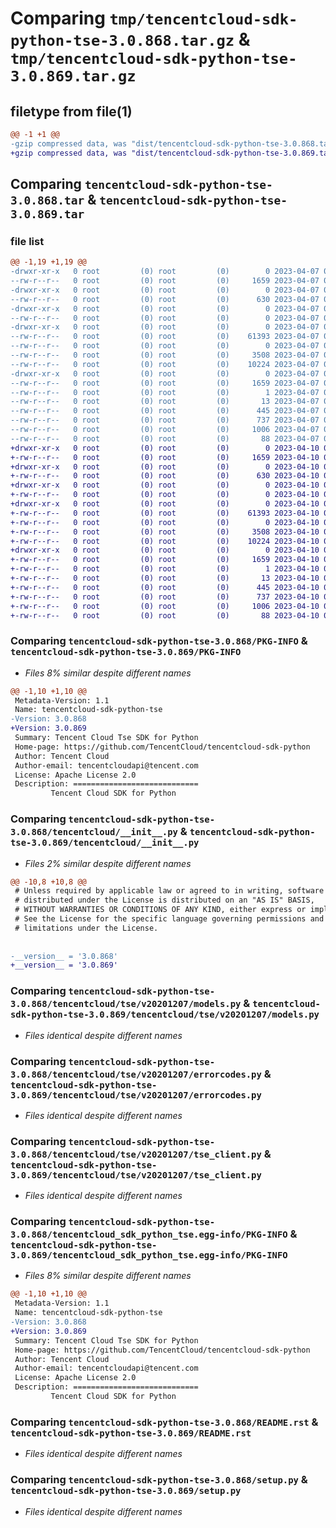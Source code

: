 # Comparing `tmp/tencentcloud-sdk-python-tse-3.0.868.tar.gz` & `tmp/tencentcloud-sdk-python-tse-3.0.869.tar.gz`

## filetype from file(1)

```diff
@@ -1 +1 @@
-gzip compressed data, was "dist/tencentcloud-sdk-python-tse-3.0.868.tar", last modified: Fri Apr  7 01:04:10 2023, max compression
+gzip compressed data, was "dist/tencentcloud-sdk-python-tse-3.0.869.tar", last modified: Mon Apr 10 03:17:34 2023, max compression
```

## Comparing `tencentcloud-sdk-python-tse-3.0.868.tar` & `tencentcloud-sdk-python-tse-3.0.869.tar`

### file list

```diff
@@ -1,19 +1,19 @@
-drwxr-xr-x   0 root         (0) root         (0)        0 2023-04-07 01:04:10.000000 tencentcloud-sdk-python-tse-3.0.868/
--rw-r--r--   0 root         (0) root         (0)     1659 2023-04-07 01:04:10.000000 tencentcloud-sdk-python-tse-3.0.868/PKG-INFO
-drwxr-xr-x   0 root         (0) root         (0)        0 2023-04-07 01:04:10.000000 tencentcloud-sdk-python-tse-3.0.868/tencentcloud/
--rw-r--r--   0 root         (0) root         (0)      630 2023-04-07 01:04:10.000000 tencentcloud-sdk-python-tse-3.0.868/tencentcloud/__init__.py
-drwxr-xr-x   0 root         (0) root         (0)        0 2023-04-07 01:04:10.000000 tencentcloud-sdk-python-tse-3.0.868/tencentcloud/tse/
--rw-r--r--   0 root         (0) root         (0)        0 2023-04-07 01:04:10.000000 tencentcloud-sdk-python-tse-3.0.868/tencentcloud/tse/__init__.py
-drwxr-xr-x   0 root         (0) root         (0)        0 2023-04-07 01:04:10.000000 tencentcloud-sdk-python-tse-3.0.868/tencentcloud/tse/v20201207/
--rw-r--r--   0 root         (0) root         (0)    61393 2023-04-07 01:04:10.000000 tencentcloud-sdk-python-tse-3.0.868/tencentcloud/tse/v20201207/models.py
--rw-r--r--   0 root         (0) root         (0)        0 2023-04-07 01:04:10.000000 tencentcloud-sdk-python-tse-3.0.868/tencentcloud/tse/v20201207/__init__.py
--rw-r--r--   0 root         (0) root         (0)     3508 2023-04-07 01:04:10.000000 tencentcloud-sdk-python-tse-3.0.868/tencentcloud/tse/v20201207/errorcodes.py
--rw-r--r--   0 root         (0) root         (0)    10224 2023-04-07 01:04:10.000000 tencentcloud-sdk-python-tse-3.0.868/tencentcloud/tse/v20201207/tse_client.py
-drwxr-xr-x   0 root         (0) root         (0)        0 2023-04-07 01:04:10.000000 tencentcloud-sdk-python-tse-3.0.868/tencentcloud_sdk_python_tse.egg-info/
--rw-r--r--   0 root         (0) root         (0)     1659 2023-04-07 01:04:10.000000 tencentcloud-sdk-python-tse-3.0.868/tencentcloud_sdk_python_tse.egg-info/PKG-INFO
--rw-r--r--   0 root         (0) root         (0)        1 2023-04-07 01:04:10.000000 tencentcloud-sdk-python-tse-3.0.868/tencentcloud_sdk_python_tse.egg-info/dependency_links.txt
--rw-r--r--   0 root         (0) root         (0)       13 2023-04-07 01:04:10.000000 tencentcloud-sdk-python-tse-3.0.868/tencentcloud_sdk_python_tse.egg-info/top_level.txt
--rw-r--r--   0 root         (0) root         (0)      445 2023-04-07 01:04:10.000000 tencentcloud-sdk-python-tse-3.0.868/tencentcloud_sdk_python_tse.egg-info/SOURCES.txt
--rw-r--r--   0 root         (0) root         (0)      737 2023-04-07 01:04:10.000000 tencentcloud-sdk-python-tse-3.0.868/README.rst
--rw-r--r--   0 root         (0) root         (0)     1006 2023-04-07 01:04:10.000000 tencentcloud-sdk-python-tse-3.0.868/setup.py
--rw-r--r--   0 root         (0) root         (0)       88 2023-04-07 01:04:10.000000 tencentcloud-sdk-python-tse-3.0.868/setup.cfg
+drwxr-xr-x   0 root         (0) root         (0)        0 2023-04-10 03:17:34.000000 tencentcloud-sdk-python-tse-3.0.869/
+-rw-r--r--   0 root         (0) root         (0)     1659 2023-04-10 03:17:34.000000 tencentcloud-sdk-python-tse-3.0.869/PKG-INFO
+drwxr-xr-x   0 root         (0) root         (0)        0 2023-04-10 03:17:34.000000 tencentcloud-sdk-python-tse-3.0.869/tencentcloud/
+-rw-r--r--   0 root         (0) root         (0)      630 2023-04-10 03:17:34.000000 tencentcloud-sdk-python-tse-3.0.869/tencentcloud/__init__.py
+drwxr-xr-x   0 root         (0) root         (0)        0 2023-04-10 03:17:34.000000 tencentcloud-sdk-python-tse-3.0.869/tencentcloud/tse/
+-rw-r--r--   0 root         (0) root         (0)        0 2023-04-10 03:17:34.000000 tencentcloud-sdk-python-tse-3.0.869/tencentcloud/tse/__init__.py
+drwxr-xr-x   0 root         (0) root         (0)        0 2023-04-10 03:17:34.000000 tencentcloud-sdk-python-tse-3.0.869/tencentcloud/tse/v20201207/
+-rw-r--r--   0 root         (0) root         (0)    61393 2023-04-10 03:17:34.000000 tencentcloud-sdk-python-tse-3.0.869/tencentcloud/tse/v20201207/models.py
+-rw-r--r--   0 root         (0) root         (0)        0 2023-04-10 03:17:34.000000 tencentcloud-sdk-python-tse-3.0.869/tencentcloud/tse/v20201207/__init__.py
+-rw-r--r--   0 root         (0) root         (0)     3508 2023-04-10 03:17:34.000000 tencentcloud-sdk-python-tse-3.0.869/tencentcloud/tse/v20201207/errorcodes.py
+-rw-r--r--   0 root         (0) root         (0)    10224 2023-04-10 03:17:34.000000 tencentcloud-sdk-python-tse-3.0.869/tencentcloud/tse/v20201207/tse_client.py
+drwxr-xr-x   0 root         (0) root         (0)        0 2023-04-10 03:17:34.000000 tencentcloud-sdk-python-tse-3.0.869/tencentcloud_sdk_python_tse.egg-info/
+-rw-r--r--   0 root         (0) root         (0)     1659 2023-04-10 03:17:34.000000 tencentcloud-sdk-python-tse-3.0.869/tencentcloud_sdk_python_tse.egg-info/PKG-INFO
+-rw-r--r--   0 root         (0) root         (0)        1 2023-04-10 03:17:34.000000 tencentcloud-sdk-python-tse-3.0.869/tencentcloud_sdk_python_tse.egg-info/dependency_links.txt
+-rw-r--r--   0 root         (0) root         (0)       13 2023-04-10 03:17:34.000000 tencentcloud-sdk-python-tse-3.0.869/tencentcloud_sdk_python_tse.egg-info/top_level.txt
+-rw-r--r--   0 root         (0) root         (0)      445 2023-04-10 03:17:34.000000 tencentcloud-sdk-python-tse-3.0.869/tencentcloud_sdk_python_tse.egg-info/SOURCES.txt
+-rw-r--r--   0 root         (0) root         (0)      737 2023-04-10 03:17:34.000000 tencentcloud-sdk-python-tse-3.0.869/README.rst
+-rw-r--r--   0 root         (0) root         (0)     1006 2023-04-10 03:17:34.000000 tencentcloud-sdk-python-tse-3.0.869/setup.py
+-rw-r--r--   0 root         (0) root         (0)       88 2023-04-10 03:17:34.000000 tencentcloud-sdk-python-tse-3.0.869/setup.cfg
```

### Comparing `tencentcloud-sdk-python-tse-3.0.868/PKG-INFO` & `tencentcloud-sdk-python-tse-3.0.869/PKG-INFO`

 * *Files 8% similar despite different names*

```diff
@@ -1,10 +1,10 @@
 Metadata-Version: 1.1
 Name: tencentcloud-sdk-python-tse
-Version: 3.0.868
+Version: 3.0.869
 Summary: Tencent Cloud Tse SDK for Python
 Home-page: https://github.com/TencentCloud/tencentcloud-sdk-python
 Author: Tencent Cloud
 Author-email: tencentcloudapi@tencent.com
 License: Apache License 2.0
 Description: ============================
         Tencent Cloud SDK for Python
```

### Comparing `tencentcloud-sdk-python-tse-3.0.868/tencentcloud/__init__.py` & `tencentcloud-sdk-python-tse-3.0.869/tencentcloud/__init__.py`

 * *Files 2% similar despite different names*

```diff
@@ -10,8 +10,8 @@
 # Unless required by applicable law or agreed to in writing, software
 # distributed under the License is distributed on an "AS IS" BASIS,
 # WITHOUT WARRANTIES OR CONDITIONS OF ANY KIND, either express or implied.
 # See the License for the specific language governing permissions and
 # limitations under the License.
 
 
-__version__ = '3.0.868'
+__version__ = '3.0.869'
```

### Comparing `tencentcloud-sdk-python-tse-3.0.868/tencentcloud/tse/v20201207/models.py` & `tencentcloud-sdk-python-tse-3.0.869/tencentcloud/tse/v20201207/models.py`

 * *Files identical despite different names*

### Comparing `tencentcloud-sdk-python-tse-3.0.868/tencentcloud/tse/v20201207/errorcodes.py` & `tencentcloud-sdk-python-tse-3.0.869/tencentcloud/tse/v20201207/errorcodes.py`

 * *Files identical despite different names*

### Comparing `tencentcloud-sdk-python-tse-3.0.868/tencentcloud/tse/v20201207/tse_client.py` & `tencentcloud-sdk-python-tse-3.0.869/tencentcloud/tse/v20201207/tse_client.py`

 * *Files identical despite different names*

### Comparing `tencentcloud-sdk-python-tse-3.0.868/tencentcloud_sdk_python_tse.egg-info/PKG-INFO` & `tencentcloud-sdk-python-tse-3.0.869/tencentcloud_sdk_python_tse.egg-info/PKG-INFO`

 * *Files 8% similar despite different names*

```diff
@@ -1,10 +1,10 @@
 Metadata-Version: 1.1
 Name: tencentcloud-sdk-python-tse
-Version: 3.0.868
+Version: 3.0.869
 Summary: Tencent Cloud Tse SDK for Python
 Home-page: https://github.com/TencentCloud/tencentcloud-sdk-python
 Author: Tencent Cloud
 Author-email: tencentcloudapi@tencent.com
 License: Apache License 2.0
 Description: ============================
         Tencent Cloud SDK for Python
```

### Comparing `tencentcloud-sdk-python-tse-3.0.868/README.rst` & `tencentcloud-sdk-python-tse-3.0.869/README.rst`

 * *Files identical despite different names*

### Comparing `tencentcloud-sdk-python-tse-3.0.868/setup.py` & `tencentcloud-sdk-python-tse-3.0.869/setup.py`

 * *Files identical despite different names*

